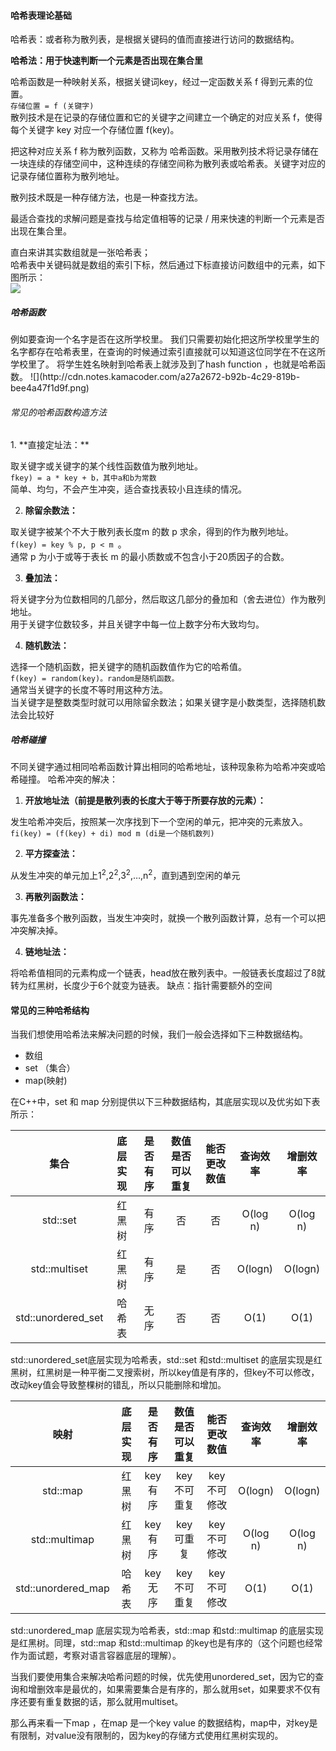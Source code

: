 <h4 id="VOqZQ">哈希表理论基础</h4>
哈希表：或者称为散列表，是根据关键码的值而直接进行访问的数据结构。

**哈希法：用于快速判断一个元素是否出现在集合里**

哈希函数是⼀种映射关系，根据关键词key，经过⼀定函数关系 f 得到元素的位置。   
`存储位置 = f (关键字)`  
散列技术是在记录的存储位置和它的关键字之间建立一个确定的对应关系 f，使得每个关键字 key 对应一个存储位置 f(key)。

把这种对应关系 f 称为散列函数，又称为 哈希函数。采用散列技术将记录存储在一块连续的存储空间中，这种连续的存储空间称为散列表或哈希表。关键字对应的记录存储位置称为散列地址。

散列技术既是一种存储方法，也是一种查找方法。

最适合查找的求解问题是查找与给定值相等的记录 / 用来快速的判断一个元素是否出现在集合里。

直白来讲其实数组就是一张哈希表；  
哈希表中关键码就是数组的索引下标，然后通过下标直接访问数组中的元素，如下图所示：  
![](http://cdn.notes.kamacoder.com/063a87aa-5af1-4821-bfe7-4552a0ec7977.png)

<h5 id="xD2as">哈希函数</h5>
例如要查询一个名字是否在这所学校里。  
我们只需要初始化把这所学校里学生的名字都存在哈希表里，在查询的时候通过索引直接就可以知道这位同学在不在这所学校里了。  
将学生姓名映射到哈希表上就涉及到了hash function ，也就是哈希函数。  
![](http://cdn.notes.kamacoder.com/a27a2672-b92b-4c29-819b-bee4a47f1d9f.png)

<h6 id="ZjzZW">常见的哈希函数构造方法</h6>
1. **直接定址法：**

取关键字或关键字的某个线性函数值为散列地址。   
`fkey) = a * key + b，其中a和b为常数 `  
简单、均匀，不会产生冲突，适合查找表较小且连续的情况。

2. **除留余数法：**

取关键字被某个不大于散列表长度m 的数 p 求余，得到的作为散列地址。   
`f(key) = key % p, p < m `。  
通常 p 为小于或等于表长 m 的最小质数或不包含小于20质因子的合数。

3. **叠加法：**

将关键字分为位数相同的几部分，然后取这几部分的叠加和（舍去进位）作为散列地址。   
用于关键字位数较多，并且关键字中每⼀位上数字分布⼤致均匀。 

4. **随机数法：**

选择⼀个随机函数，把关键字的随机函数值作为它的哈希值。  
 `f(key) = random(key)。random是随机函数。`  
通常当关键字的⻓度不等时⽤这种⽅法。  
当关键字是整数类型时就可以⽤除留余数法；如果关键字是⼩数类型，选择随机数法会⽐较好

<h5 id="SclOb">哈希碰撞</h5>
不同关键字通过相同哈希函数计算出相同的哈希地址，该种现象称为哈希冲突或哈希碰撞。   
哈希冲突的解决： 

1. **开放地址法（前提是散列表的长度大于等于所要存放的元素）：**

发⽣哈希冲突后，按照某⼀次序找到下⼀个空闲的单元，把冲突的元素放⼊。   
`fi(key) = (f(key) + di) mod m (di是一个随机数列)`

2. **平方探查法：**

从发生冲突的单元加上1<sup>2</sup>,2<sup>2</sup>,3<sup>2</sup>,…,n<sup>2</sup>，直到遇到空闲的单元 

3. **再散列函数法：**

事先准备多个散列函数，当发生冲突时，就换一个散列函数计算，总有一个可以把冲突解决掉。

4. **链地址法：**

将哈希值相同的元素构成⼀个链表，head放在散列表中。⼀般链表长度超过了8就转为红⿊树，⻓度少于6个就变为链表。 缺点：指针需要额外的空间

<h4 id="eQcD6">常见的三种哈希结构</h4>
当我们想使用哈希法来解决问题的时候，我们一般会选择如下三种数据结构。

+ 数组
+ set （集合）
+ map(映射)

在C++中，set 和 map 分别提供以下三种数据结构，其底层实现以及优劣如下表所示：

| 集合 | 底层实现 | 是否有序 | 数值是否可以重复 | 能否更改数值 | 查询效率 | 增删效率 |
| :---: | :---: | :---: | :---: | :---: | :---: | :---: |
| std::set | 红黑树 | 有序 | 否 | 否 | O(log n) | O(log n) |
| std::multiset | 红黑树 | 有序 | 是 | 否 | O(logn) | O(logn) |
| std::unordered_set | 哈希表 | 无序 | 否 | 否 | O(1) | O(1) |


std::unordered_set底层实现为哈希表，std::set 和std::multiset 的底层实现是红黑树，红黑树是一种平衡二叉搜索树，所以key值是有序的，但key不可以修改，改动key值会导致整棵树的错乱，所以只能删除和增加。

| 映射 | 底层实现 | 是否有序 | 数值是否可以重复 | 能否更改数值 | 查询效率 | 增删效率 |
| :---: | :---: | :---: | :---: | :---: | :---: | :---: |
| std::map | 红黑树 | key有序 | key不可重复 | key不可修改 | O(logn) | O(logn) |
| std::multimap | 红黑树 | key有序 | key可重复 | key不可修改 | O(log n) | O(log n) |
| std::unordered_map | 哈希表 | key无序 | key不可重复 | key不可修改 | O(1) | O(1) |


std::unordered_map 底层实现为哈希表，std::map 和std::multimap 的底层实现是红黑树。同理，std::map 和std::multimap 的key也是有序的（这个问题也经常作为面试题，考察对语言容器底层的理解）。

当我们要使用集合来解决哈希问题的时候，优先使用unordered_set，因为它的查询和增删效率是最优的，如果需要集合是有序的，那么就用set，如果要求不仅有序还要有重复数据的话，那么就用multiset。

那么再来看一下map ，在map 是一个key value 的数据结构，map中，对key是有限制，对value没有限制的，因为key的存储方式使用红黑树实现的。

